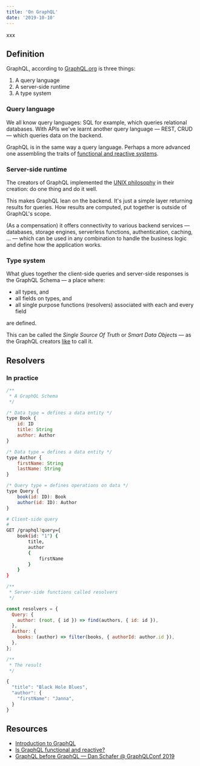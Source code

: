 ```yaml
---
title: 'On GraphQL'
date: '2019-10-10'
---
```


xxx 

<!--more-->

## Definition

GraphQL, according to [GraphQL.org](https://graphql.org/learn/) is three things:

1. A query language
2. A server-side runtime
3. A type system

### Query language

We all know query languages: SQL for example, which queries relational databases. With APIs we've learnt another query language &mdash; REST, CRUD &mdash; which queries data on the backend.

GraphQL is in the same way a query language. Perhaps a more advanced one assembling the traits of [functional and reactive systems](http://metamn.io/react/is-graphql-functional-and-reactive/).

### Server-side runtime

The creators of GraphQL implemented the [UNIX philosophy](https://www.youtube.com/watch?v=gb1R-fWP1Yw) in their creation: do one thing and do it well.

This makes GraphQL lean on the backend. It's just a simple layer returning results for queries. How results are computed, put together is outside of GraphQL's scope. 

(As a compensation) it offers connectivity to various backend services &mdash; databases, storage engines, serverless functions, authentication, caching, ... &mdash; which can be used in any combination to handle the business logic and define how the application works.  

### Type system

What glues together the client-side queries and server-side responses is the GraphQL Schema &mdash; a place where:

- all types, and
- all fields on types, and
- all single purpose functions (resolvers) associated with each and every field

are defined.

This can be called the *Single Source Of Truth* or *Smart Data Objects* &mdash; as the GraphQL creators [like](https://www.youtube.com/watch?v=gb1R-fWP1Yw) to call it.

## Resolvers



### In practice

```js
/**
 * A GraphQL Schema
 */

/* Data type = defines a data entity */
type Book {
	id: ID
	title: String
	author: Author
}

/* Data type = defines a data entity */
type Author {
	firstName: String
	lastName: String
}

/* Query type = defines operations on data */
type Query {
	book(id: ID): Book
	author(id: ID): Author
}
```

```bash
# Client-side query
#
GET /graphql?query={ 
	book(id: "1") { 
		title, 
		author 
		{ 
			firstName 
		} 
	} 
}
```

```js
/**
 * Server-side functions called resolvers
 */

const resolvers = {
  Query: {
    author: (root, { id }) => find(authors, { id: id }),
  },
  Author: {
    books: (author) => filter(books, { authorId: author.id }),
  },
};
```

```js
/**
 * The result
 */

{
  "title": "Black Hole Blues",
  "author": {
    "firstName": "Janna",
  }
}
```

## Resources

- [Introduction to GraphQL](https://graphql.org/learn/)
- [Is GraphQL functional and reactive?](http://metamn.io/react/is-graphql-functional-and-reactive/)
- [GraphQL before GraphQL — Dan Schafer @ GraphQLConf 2019](https://www.youtube.com/watch?v=gb1R-fWP1Yw)